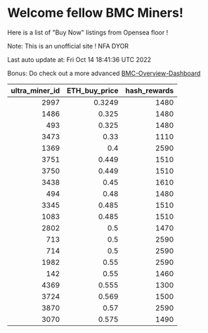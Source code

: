 # Welcome fellow BMC Miners!
Here is a list of "Buy Now" listings from Opensea floor !

Note: This is an unofficial site ! NFA DYOR

Last auto update at: Fri Oct 14 18:41:36 UTC 2022

Bonus: Do check out a more advanced [BMC-Overview-Dashboard](https://dune.com/defifunk/BMC-Overview-Dashboard)


|   ultra_miner_id |   ETH_buy_price |   hash_rewards |
|-----------------:|----------------:|---------------:|
|             2997 |          0.3249 |           1480 |
|             1486 |          0.325  |           1480 |
|              493 |          0.325  |           1480 |
|             3473 |          0.33   |           1110 |
|             1369 |          0.4    |           2590 |
|             3751 |          0.449  |           1510 |
|             3750 |          0.449  |           1510 |
|             3438 |          0.45   |           1610 |
|              494 |          0.48   |           1480 |
|             3345 |          0.485  |           1510 |
|             1083 |          0.485  |           1510 |
|             2802 |          0.5    |           1470 |
|              713 |          0.5    |           2590 |
|              714 |          0.5    |           2590 |
|             1982 |          0.55   |           2590 |
|              142 |          0.55   |           1460 |
|             4369 |          0.555  |           1300 |
|             3724 |          0.569  |           1500 |
|             3870 |          0.57   |           2590 |
|             3070 |          0.575  |           1490 |